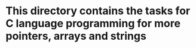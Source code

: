 # This directory contains the  tasks for C language programming for more pointers, arrays and strings
